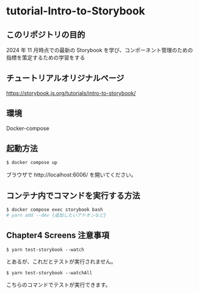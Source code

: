 # tutorial-Intro-to-Storybook

## このリポジトリの目的

2024 年 11 月時点での最新の Storybook を学び、コンポーネント管理のための指標を策定するための学習をする

## チュートリアルオリジナルページ

https://storybook.js.org/tutorials/intro-to-storybook/

## 環境

Docker-compose

## 起動方法

```bash
$ docker compose up
```

ブラウザで http://localhost:6006/ を開いてください。

## コンテナ内でコマンドを実行する方法

```bash
$ docker compose exec storybook bash
# yarn add --dev {追加したいアドオンなど}
```

## Chapter4 Screens 注意事項

```
$ yarn test-storybook --watch
```

とあるが、これだとテストが実行されません。

```
$ yarn test-storybook --watchAll
```

こちらのコマンドでテストが実行できます。

